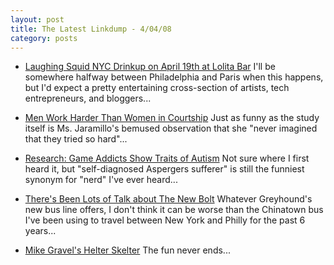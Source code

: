 ```yaml
---
layout: post
title: The Latest Linkdump - 4/04/08
category: posts
---
```


*   [Laughing Squid NYC Drinkup on April 19th at Lolita Bar](http://laughingsquid.com/laughing-squid-nyc-drinkup-on-april-19th-at-lolita-bar/) I'll be somewhere halfway between Philadelphia and Paris when this happens, but I'd expect a pretty entertaining cross-section of artists, tech entrepreneurs, and bloggers...

*   <a href="http://www.utne.com/2008-03-20/Science-Technology/Men-Work-Harder-Than-Women-in-Courtship.aspx?blogid=36">Men Work Harder Than Women in Courtship</a> Just as funny as the study itself is Ms. Jaramillo's bemused observation that she "never imagined that they tried so hard"...

*   <a href="http://www.joystiq.com/2008/04/03/research-game-addicts-show-traits-of-autism/">Research: Game Addicts Show Traits of Autism</a> Not sure where I first heard it, but "self-diagnosed Aspergers sufferer" is still the funniest synonym for "nerd" I've ever heard...

*   <a href="http://gridskipper.com/373433/">There's Been Lots of Talk about The New Bolt</a> Whatever Greyhound's new bus line offers, I don't think it can be worse than the Chinatown bus I've been using to travel between New York and Philly for the past 6 years...

*   <a href="http://warrenellis.com/?p=5778">Mike Gravel's Helter Skelter</a> The fun never ends...